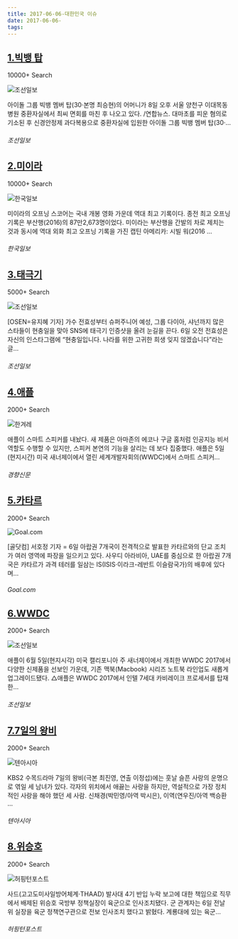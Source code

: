 ```yaml
---
title: 2017-06-06-대한민국 이슈
date: 2017-06-06-
tags: 
---
```


[1.빅뱅 탑](http://news.chosun.com/site/data/html_dir/2017/06/08/2017060801855.html)
--

10000+ Search

![조선일보](http://t1.gstatic.com/images?q=tbn:ANd9GcTPuJNmaVpXqM4shfDxwyT83ytQ4ARyIhkK0ktTIA2lAVVtWD-c9tyYAD8pVcRwiPG7UysNCD17)

아이돌 그룹 빅뱅 멤버 탑(30·본명 최승현)의 어머니가 8일 오후 서울 양천구 이대목동병원 중환자실에서 최씨 면회를 마친 후 나오고 있다. /연합뉴스. 대마초를 피운 혐의로 기소된 후 신경안정제 과다복용으로 중환자실에 입원한 아이돌 그룹 빅뱅 멤버 탑(30·...
###### 조선일보

[2.미이라](http://www.hankookilbo.com/v/d08607c5ce22437d840e226367338b9c)
--

10000+ Search

![한국일보](http://t1.gstatic.com/images?q=tbn:ANd9GcRp3qgEWev5ZTV8xjhll04vLSOuvr3k4tWPGDsFbkwfcTKgo0AeQ1svTpz_pwO0MH9G91AYFx0g)

미이라의 오프닝 스코어는 국내 개봉 영화 가운데 역대 최고 기록이다. 종전 최고 오프닝 기록은 부산행(2016)의 87만2,673명이었다. 미이라는 부산행을 간발의 차로 제치는 것과 동시에 역대 외화 최고 오프닝 기록을 가진 캡틴 아메리카: 시빌 워(2016 ...
###### 한국일보

[3.태극기](http://news.chosun.com/site/data/html_dir/2017/06/06/2017060600583.html)
--

5000+ Search

![조선일보](http://t2.gstatic.com/images?q=tbn:ANd9GcTzFslBrwpWV25xqu1EKmtq2fxj1uoAudNBaperCbT-_RoIlOwpZecU-B5deClWmGmwTBuWLUWz)

[OSEN=유지혜 기자] 가수 전효성부터 슈퍼주니어 예성, 그룹 다이아, 샤넌까지 많은 스타들이 현충일을 맞아 SNS에 태극기 인증샷을 올려 눈길을 끈다. 6일 오전 전효성은 자신의 인스타그램에 “현충일입니다. 나라를 위한 고귀한 희생 잊지 않겠습니다”라는 글...
###### 조선일보

[4.애플](http://biz.khan.co.kr/khan_art_view.html?artid=201706062132015&code=930301)
--

2000+ Search

![한겨레](http://t2.gstatic.com/images?q=tbn:ANd9GcTEtXsQGdKtkefygZMV2Xn05xKgFPG2zqDI4ML_nFL4dRTNYEXuXPmCH_RMwn6qI4c0LmAzwEkR)

애플이 스마트 스피커를 내놨다. 새 제품은 아마존의 에코나 구글 홈처럼 인공지능 비서 역할도 수행할 수 있지만, 스피커 본연의 기능을 살리는 데 보다 집중했다. 애플은 5일(현지시간) 미국 새너제이에서 열린 세계개발자회의(WWDC)에서 스마트 스피커...
###### 경향신문

[5.카타르](http://www.goal.com/kr/news/146/world-cup/2017/06/07/36165442/%EC%8A%88%ED%8B%B8%EB%A6%AC%EC%BC%80%ED%98%B8-%EB%B0%94%EB%A5%B4%EC%82%AC-%EC%9B%94%EB%93%9C%EC%BB%B5-%EC%B9%B4%ED%83%80%EB%A5%B4-%EB%8B%A8%EA%B5%90-%EC%A1%B0%EC%B9%98%EC%9D%98-%ED%8C%8C%EC%9E%A5%EC%9D%80)
--

2000+ Search

![Goal.com](http://t2.gstatic.com/images?q=tbn:ANd9GcQU49mVK2xjFCMpjyVYQzN1TfwwP5cRPVIUL640x0SbL73-zLA0M2R0Q16jJE_LAJ8Bl6FGzyoU)

[골닷컴] 서호정 기자 = 6일 아랍권 7개국이 전격적으로 발표한 카타르와의 단교 조치가 여러 영역에 파장을 일으키고 있다. 사우디 아라비아, UAE를 중심으로 한 아랍권 7개국은 카타르가 과격 테러를 일삼는 IS(ISIS·이라크-레반트 이슬람국가)의 배후에 있다며...
###### Goal.com

[6.WWDC](http://it.chosun.com/news/article.html?no=2835740)
--

2000+ Search

![조선일보](http://t2.gstatic.com/images?q=tbn:ANd9GcTl3haCRH7_nadO_bjxcxoX_eNCyIOvlz9hptHLH9RLWgPfyvuvJRiHfbeAPABsTpWQsFrVJxyVug)

애플이 6월 5일(현지시각) 미국 캘리포니아 주 새너제이에서 개최한 WWDC 2017에서 다양한 신제품을 선보인 가운데, 기존 맥북(Macbook) 시리즈 노트북 라인업도 새롭게 업그레이드됐다. △애플은 WWDC 2017에서 인텔 7세대 카비레이크 프로세서를 탑재한...
###### 조선일보

[7.7일의 왕비](http://tenasia.hankyung.com/archives/1227221)
--

2000+ Search

![텐아시아](http://t1.gstatic.com/images?q=tbn:ANd9GcSBIUPK64vmjFktc2I8RSVp0q295Pq-zrocd6tjkckKEx4hMZfXN5hGwl9Ke1ar9ogToubDGK9p)

KBS2 수목드라마 7일의 왕비(극본 최진영, 연출 이정섭)에는 훗날 슬픈 사랑의 운명으로 엮일 세 남녀가 있다. 각자의 위치에서 애끓는 사랑을 하지만, 역설적으로 가장 정치적인 사랑을 해야 했던 세 사람. 신채경(박민영/아역 박시은), 이역(연우진/아역 백승환 ...
###### 텐아시아

[8.위승호](http://www.huffingtonpost.kr/2017/06/06/story_n_16962894.html)
--

2000+ Search

![허핑턴포스트](http://t2.gstatic.com/images?q=tbn:ANd9GcQO0p-ul3LEkmgjwAmEg5VJi9CpTonTTXtmbhbUpZPpDcW5X05fqbByJvebiKi_1_ANBFeVJpYO)

사드(고고도미사일방어체계·THAAD) 발사대 4기 반입 누락 보고에 대한 책임으로 직무에서 배제된 위승호 국방부 정책실장이 육군으로 인사조치됐다. 군 관계자는 6일 전날 위 실장을 육군 정책연구관으로 전보 인사조치 했다고 밝혔다. 계룡대에 있는 육군...
###### 허핑턴포스트

